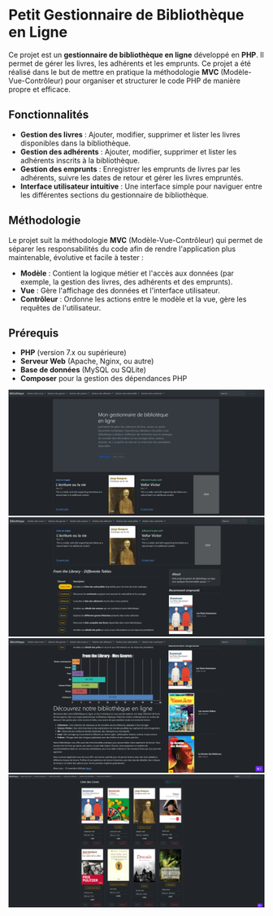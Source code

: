 # Petit Gestionnaire de Bibliothèque en Ligne

Ce projet est un **gestionnaire de bibliothèque en ligne** développé en **PHP**. 
Il permet de gérer les livres, les adhérents et les emprunts. 
Ce projet a été réalisé dans le but de mettre en pratique la méthodologie **MVC** (Modèle-Vue-Contrôleur) pour organiser et structurer le code PHP de manière propre et efficace.

## Fonctionnalités

- **Gestion des livres** : Ajouter, modifier, supprimer et lister les livres disponibles dans la bibliothèque.
- **Gestion des adhérents** : Ajouter, modifier, supprimer et lister les adhérents inscrits à la bibliothèque.
- **Gestion des emprunts** : Enregistrer les emprunts de livres par les adhérents, suivre les dates de retour et gérer les livres empruntés.
- **Interface utilisateur intuitive** : Une interface simple pour naviguer entre les différentes sections du gestionnaire de bibliothèque.

## Méthodologie

Le projet suit la méthodologie **MVC** (Modèle-Vue-Contrôleur) qui permet de séparer les responsabilités du code afin de rendre l'application plus maintenable, évolutive et facile à tester :

- **Modèle** : Contient la logique métier et l'accès aux données (par exemple, la gestion des livres, des adhérents et des emprunts).
- **Vue** : Gère l'affichage des données et l'interface utilisateur.
- **Contrôleur** : Ordonne les actions entre le modèle et la vue, gère les requêtes de l'utilisateur.

## Prérequis

- **PHP** (version 7.x ou supérieure)
- **Serveur Web** (Apache, Nginx, ou autre)
- **Base de données** (MySQL ou SQLite)
- **Composer** pour la gestion des dépendances PHP
  

![Accueil](./img/accueil1.png)
![Accueil2](./img/accueil2.png)
![Accueil3](./img/accueil3.png)
![ListeLivre](./img/ListeLivre.png)

